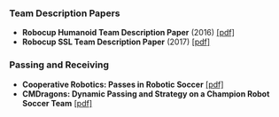 ### Team Description Papers
- **Robocup Humanoid Team Description Paper** (2016) [[pdf]](https://github.com/KRSSG/Papers/blob/master/Robocup3D/Kgpkubs_TDP.pdf)
- **Robocup SSL Team Description Paper** (2017) [[pdf]](https://conferences.cs.umass.edu/robocup-ssl-2017/paper/13?cap=013a9Qh0VHGwx0M)

### Passing and Receiving
- **Cooperative Robotics: Passes in Robotic Soccer** [[pdf]](https://drive.google.com/open?id=0ByP5h3h0_JHNbGZFbjlZR0FVWk0)
- **CMDragons: Dynamic Passing and Strategy on a Champion Robot Soccer Team** [[pdf]](https://drive.google.com/open?id=0ByP5h3h0_JHNM0Z1V0hob0h4Yjg)
